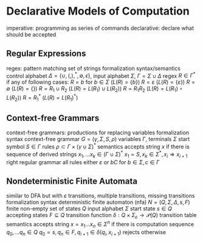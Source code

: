 # Declarative Models of Computation
imperative: programming as series of commands
declarative: declare what should be accepted
## Regular Expressions
regex: pattern matching set of strings
formalization
	syntax/semantics
		control alphabet $\Delta = \{\cup, (,), ^*, \emptyset, \epsilon\}$, input alphabet $\Sigma$, $\Gamma = \Sigma \cup \Delta$
		regex $R \in \Gamma^*$ if any of following cases:
			$R = b$ for $b \in \Sigma$ ($L(R) = \{b\}$)
			$R = \varepsilon$ ($L(R) = \{\varepsilon\}$)
			$R = \emptyset$ ($L(R) = \{\}$)
			$R = R_1\cup R_2$ ($L(R) = L(R_1) \cup L(R_2)$)
			$R = R_1R_2$ ($L(R) = L(R_1) \circ L(R_2)$)
			$R = R_1^*$ ($L(R) = L(R_1)^*$)
## Context-free Grammars
context-free grammars: productions for replacing variables
formalization
	syntax
		context-free grammar $G = (\gamma, \Sigma, S, \rho)$
		variables $\Gamma$, terminals $\Sigma$
		start symbol $S \in \Gamma$
		rules $\rho \subset \Gamma \times (\gamma \cup \Sigma)^*$
	semantics
		accepts string $x$ if there is sequence of derived strings $x_1, \ldots x_k \in (\Gamma \cup \Sigma)^*$
			$x_1 = S, x_k \in \Sigma^*, x_i \Rightarrow x_{i+1}$
right regular grammar
	all rules either $\varepsilon$ or $bC$ for $b \in \Sigma, c \in \Gamma$
## Nondeterministic Finite Automata
similar to DFA but with $\varepsilon$ transitions, multiple transitions, missing transitions
formalization
	syntax
		deterministic finite automaton (nfa) $N = (Q, \Sigma, \Delta, s, F)$
		finite non-empty set of states $Q$
		input alphabet $\Sigma$
		start state $s \in Q$
		accepting states $F \subseteq Q$
		transition function $\delta : Q \times \Sigma_{\varepsilon} \to \mathcal{P}(Q)$
			transition table
	semantics
		accepts string $x = x_1\ldots x_n \in \Sigma^n$ if there is computation sequence $q_0,\ldots q_n \in Q$
			$q_0 = s, q_n \in F, q_{i+1} \in \delta(q_i, x_{i + 1})$
			rejects otherwise